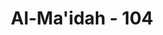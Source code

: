 ---
title: "Al-Ma'idah - 104"
no: 104
arabic_no: ١٠٤
ayah: وَاِذَا قِيْلَ لَهُمْ تَعَالَوْا اِلٰى مَآ اَنْزَلَ اللّٰهُ وَاِلَى الرَّسُوْلِ قَالُوْا حَسْبُنَا مَا وَجَدْنَا عَلَيْهِ اٰبَاۤءَنَا ۗ اَوَلَوْ كَانَ اٰبَاۤؤُهُمْ لَا يَعْلَمُوْنَ شَيْـًٔا وَّلَا يَهْتَدُوْنَ 
translation: "Dan apabila dikatakan kepada mereka, “Marilah (mengikuti) apa yang diturunkan Allah dan (mengikuti) Rasul.” Mereka menjawab, “Cukuplah bagi kami apa yang kami dapati nenek moyang kami (mengerjakannya).” Apakah (mereka akan mengikuti) juga nenek moyang mereka walaupun nenek moyang mereka itu tidak mengetahui apa-apa dan tidak (pula) mendapat petunjuk?"
tafsir: "Ayat ini menjelaskan sikap keras kepala orang kafir, apabila mereka diajak untuk mengikuti hukum-hukum Allah yang telah ada dalam Al-Qur'an yang dikuatkan dengan bermacam-macam alasan dan bukti-bukti yang jelas dan mengikuti penjelasan-penjelasan yang telah disampaikan Rasulullah, mereka menolaknya, mereka mengatakan sudah cukup apa yang mereka warisi dari nenek moyang mereka. Allah mengecam sikap mereka itu dan menjelaskan bahwa mereka tidak patut mengikuti syariat apapun, dan tidak pula mendapat petunjuk dari Allah kepada jalan yang lurus untuk mencapai kemaslahatan dunia dan akhirat.\n\nNenek moyang mereka adalah orang-orang yang buta huruf dan masih sederhana tingkat pemikirannya, belum mempunyai pengetahuan yang benar, yang dapat membedakan antara yang benar dan yang bathil. Pikiran mereka masih diliputi kepercayaan dan khurafat yang salah, serta tata cara hidup yang tidak sesuai dengan peri kemanusiaan, misalnya: membunuh anak perempuan, melakukan peperangan dan permusuhan antara kabilah-kabilah, memandang rendah anak yatim dan kaum perempuan, dan sebagainya.\n\nMengenai sikap orang kafir yang semacam itu, dalam ayat lain disebutkan sebagai berikut:\n\n\n\nDan apabila dikatakan kepada mereka, \"Ikutilah apa yang diturunkan Allah!\" Mereka menjawab, \"(Tidak), tetapi kami (hanya) mengikuti kebiasaan yang kami dapati dari nenek moyang kami.\" Apakah mereka (akan mengikuti nenek moyang mereka) walaupun sebenarnya setan menyeru mereka ke dalam azab api yang menyala-nyala (neraka)? (Luqman/31: 21)"
---